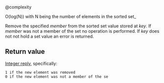 @complexity

O(log(N)) with N being the number of elements in the sorted
set_

Remove the specified _member_ from the sorted set value stored at _key_. If
_member_ was not a member of the set no operation is performed. If _key_
does not not hold a set value an error is returned.

## Return value

[Integer reply][1], specifically:

	1 if the new element was removed
	0 if the new element was not a member of the se



[1]: /p/redis/wiki/ReplyTypes
